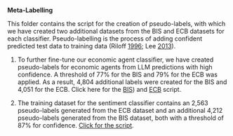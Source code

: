 **Meta-Labelling**

This folder contains the script for the creation of pseudo-labels, with which we have created two additional datasets from the BIS and ECB datasets for each classifier. Pseudo-labelling is the process of adding confident predicted test data to training data (Riloff [1996](https://cdn.aaai.org/AAAI/1996/AAAI96-155.pdf); Lee [2013](https://github.com/emintham/Papers/blob/master/Lee-%20Pseudo-Label:%20The%20Simple%20and%20Efficient%20Semi-Supervised%20Learning%20Method%20for%20Deep%20Neural%20Networks.pdf)). 


1. To further fine-tune our economic agent classifier, we have created pseudo-labels for economic agents from LLM predictions with high confidence. A threshold of 77% for the BIS and 79% for the ECB was applied. As a result, 4,804 additional labels were created for the BIS and 4,051 for the ECB. Click here for the [BIS](https://github.com/Moritz-Pfeifer/CentralBankRoBERTa/blob/main/Meta_labelling/Meta_labelling/BIS_meta_labels.ipynb)) and [ECB](https://github.com/Moritz-Pfeifer/CentralBankRoBERTa/blob/main/Meta_labelling/Meta_labelling/ECB_meta_labels.ipynb) script.

2. The training dataset for the sentiment classifier contains an 2,563 pseudo-labels generated from the ECB dataset and an additional 4,212 pseudo-labels generated from the BIS dataset, both with a threshold of 87% for confidence. [Click for the script](https://github.com/Moritz-Pfeifer/CentralBankRoBERTa/blob/main/Meta_labelling/Meta_labelling/ECB_BIS_pseudo_sentiment.ipynb). 


